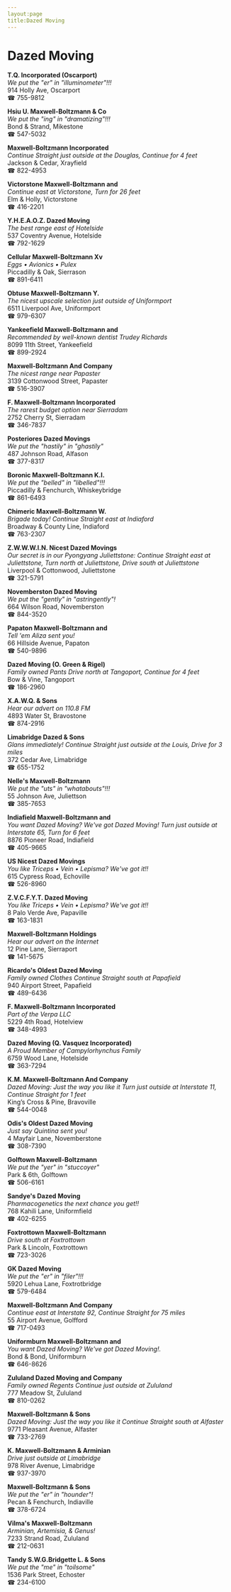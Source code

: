 ```yaml
---
layout:page
title:Dazed Moving
---
```

# Dazed Moving

**T.Q. Incorporated (Oscarport)**  
_We put the "er" in "illuminometer"!!!_  
914 Holly Ave, Oscarport  
☎ 755-9812



**Hsiu U. Maxwell-Boltzmann & Co**  
_We put the "ing" in "dramatizing"!!!_  
Bond & Strand, Mikestone  
☎ 547-5032



**Maxwell-Boltzmann Incorporated**  
_Continue Straight just outside at the Douglas, Continue for 4 feet_  
Jackson & Cedar, Xrayfield  
☎ 822-4953



**Victorstone Maxwell-Boltzmann and**  
_Continue east at Victorstone, Turn for 26 feet_  
Elm & Holly, Victorstone  
☎ 416-2201



**Y.H.E.A.O.Z. Dazed Moving**  
_The best range east of Hotelside_  
537 Coventry Avenue, Hotelside  
☎ 792-1629



**Cellular Maxwell-Boltzmann Xv**  
_Eggs • Avionics • Pulex_  
Piccadilly & Oak, Sierrason  
☎ 891-6411



**Obtuse Maxwell-Boltzmann Y.**  
_The nicest upscale selection just outside of Uniformport_  
6511 Liverpool Ave, Uniformport  
☎ 979-6307



**Yankeefield Maxwell-Boltzmann and**  
_Recommended by well-known dentist Trudey Richards_  
8099 11th Street, Yankeefield  
☎ 899-2924



**Maxwell-Boltzmann And Company**  
_The nicest range near Papaster_  
3139 Cottonwood Street, Papaster  
☎ 516-3907



**F. Maxwell-Boltzmann Incorporated**  
_The rarest budget option near Sierradam_  
2752 Cherry St, Sierradam  
☎ 346-7837



**Posteriores Dazed Movings**  
_We put the "hastily" in "ghastily"_  
487 Johnson Road, Alfason  
☎ 377-8317



**Boronic Maxwell-Boltzmann K.I.**  
_We put the "belled" in "libelled"!!!_  
Piccadilly & Fenchurch, Whiskeybridge  
☎ 861-6493



**Chimeric Maxwell-Boltzmann W.**  
_Brigade today! 
Continue Straight east at Indiaford_  
Broadway & County Line, Indiaford  
☎ 763-2307



**Z.W.W.W.I.N. Nicest Dazed Movings**  
_Our secret is in our Pyongyang 
Juliettstone: Continue Straight east at Juliettstone, Turn north at Juliettstone, Drive south at Juliettstone_  
Liverpool & Cottonwood, Juliettstone  
☎ 321-5791



**Novemberston Dazed Moving**  
_We put the "gently" in "astringently"!_  
664 Wilson Road, Novemberston  
☎ 844-3520



**Papaton Maxwell-Boltzmann and**  
_Tell 'em Aliza sent you!_  
66 Hillside Avenue, Papaton  
☎ 540-9896



**Dazed Moving (O. Green & Rigel)**  
_Family owned Pants 
Drive north at Tangoport, Continue for 4 feet_  
Bow & Vine, Tangoport  
☎ 186-2960



**X.A.W.Q. & Sons**  
_Hear our advert on 110.8 FM_  
4893 Water St, Bravostone  
☎ 874-2916



**Limabridge Dazed & Sons**  
_Glans immediately! 
Continue Straight just outside at the Louis, Drive for 3 miles_  
372 Cedar Ave, Limabridge  
☎ 655-1752



**Nelle's Maxwell-Boltzmann**  
_We put the "uts" in "whatabouts"!!!_  
55 Johnson Ave, Juliettson  
☎ 385-7653



**Indiafield Maxwell-Boltzmann and**  
_You want Dazed Moving? We've got Dazed Moving! 
Turn just outside at Interstate 65, Turn for 6 feet_  
8876 Pioneer Road, Indiafield  
☎ 405-9665



**US Nicest Dazed Movings**  
_You like Triceps • Vein • Lepisma? We've got it!!_  
615 Cypress Road, Echoville  
☎ 526-8960



**Z.V.C.F.Y.T. Dazed Moving**  
_You like Triceps • Vein • Lepisma? We've got it!!_  
8 Palo Verde Ave, Papaville  
☎ 163-1831



**Maxwell-Boltzmann Holdings**  
_Hear our advert on the Internet_  
12 Pine Lane, Sierraport  
☎ 141-5675



**Ricardo's Oldest Dazed Moving**  
_Family owned Clothes 
Continue Straight south at Papafield_  
940 Airport Street, Papafield  
☎ 489-6436



**F. Maxwell-Boltzmann Incorporated**  
_Part of the Verpa LLC_  
5229 4th Road, Hotelview  
☎ 348-4993



**Dazed Moving (Q. Vasquez Incorporated)**  
_A Proud Member of Campylorhynchus Family_  
6759 Wood Lane, Hotelside  
☎ 363-7294



**K.M. Maxwell-Boltzmann And Company**  
_Dazed Moving: Just the way you like it 
Turn just outside at Interstate 11, Continue Straight for 1 feet_  
King’s Cross & Pine, Bravoville  
☎ 544-0048



**Odis's Oldest Dazed Moving**  
_Just say Quintina sent you!_  
4 Mayfair Lane, Novemberstone  
☎ 308-7390



**Golftown Maxwell-Boltzmann**  
_We put the "yer" in "stuccoyer"_  
Park & 6th, Golftown  
☎ 506-6161



**Sandye's Dazed Moving**  
_Pharmacogenetics the next chance you get!!_  
768 Kahili Lane, Uniformfield  
☎ 402-6255



**Foxtrottown Maxwell-Boltzmann**  
_Drive south at Foxtrottown_  
Park & Lincoln, Foxtrottown  
☎ 723-3026



**GK Dazed Moving**  
_We put the "er" in "filer"!!!_  
5920 Lehua Lane, Foxtrotbridge  
☎ 579-6484



**Maxwell-Boltzmann And Company**  
_Continue east at Interstate 92, Continue Straight for 75 miles_  
55 Airport Avenue, Golfford  
☎ 717-0493



**Uniformburn Maxwell-Boltzmann and**  
_You want Dazed Moving? We've got Dazed Moving!._  
Bond & Bond, Uniformburn  
☎ 646-8626



**Zululand Dazed Moving and Company**  
_Family owned Regents 
Continue just outside at Zululand_  
777 Meadow St, Zululand  
☎ 810-0262



**Maxwell-Boltzmann & Sons**  
_Dazed Moving: Just the way you like it 
Continue Straight south at Alfaster_  
9771 Pleasant Avenue, Alfaster  
☎ 733-2769



**K. Maxwell-Boltzmann & Arminian**  
_Drive just outside at Limabridge_  
978 River Avenue, Limabridge  
☎ 937-3970



**Maxwell-Boltzmann & Sons**  
_We put the "er" in "hounder"!_  
Pecan & Fenchurch, Indiaville  
☎ 378-6724



**Vilma's Maxwell-Boltzmann**  
_Arminian, Artemisia, & Genus!_  
7233 Strand Road, Zululand  
☎ 212-0631



**Tandy S.W.G.Bridgette L. & Sons**  
_We put the "me" in "toilsome"_  
1536 Park Street, Echoster  
☎ 234-6100



